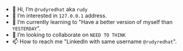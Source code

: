 - 👋 Hi, I’m `@rudyredhat` aka `rudy`
- 👀 I’m interested in `127.0.0.1` address.
- 🌱 I’m currently learning to "Have a better version of myself than `YESTERDAY`".
- 💞️ I’m looking to collaborate on `NEED TO THINK`
- 📫 How to reach me "LinkedIn with same username `@rudyredhat`".

<!---
rudyredhat/rudyredhat is a ✨ special ✨ repository because its `README.md` (this file) appears on your GitHub profile.
You can click the Preview link to take a look at your changes.
--->
